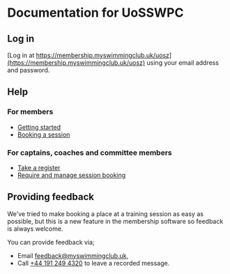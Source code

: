 # Documentation for UoSSWPC

## Log in

[Log in at https://membership.myswimmingclub.uk/uosz](https://membership.myswimmingclub.uk/uosz) using your email address and password.

## Help

### For members

* [Getting started](registration/get-started.md)
* [Booking a session](booking/booking-a-place.md)

### For captains, coaches and committee members

* [Take a register](attendance/registers.md)
* [Require and manage session booking](booking/manage-bookings.md)

## Providing feedback

We've tried to make booking a place at a training session as easy as possible, but this is a new feature in the membership software so feedback is always welcome.

You can provide feedback via;

*  Email [feedback@myswimmingclub.uk](mailto:feedback@myswimmingclub.uk),
*  Call [+44 191 249 4320](tel:+44-191-249-4320) to leave a recorded message.